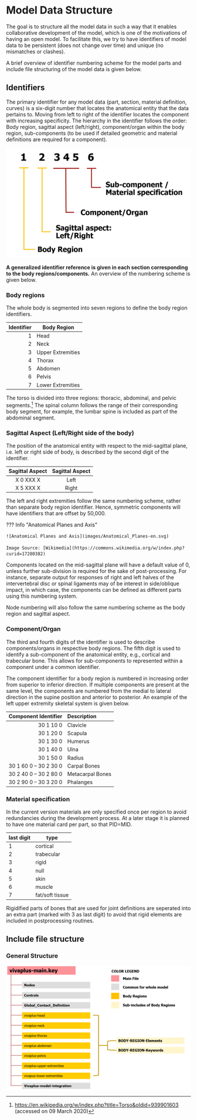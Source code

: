 # Model Data Structure

The goal is to structure all the model data in such a way that it enables
collaborative development of the model, which is one of the motivations of having
an open model.
To facilitate this, we try to have identifiers of model data to be persistent (does not change over time) and
unique (no mismatches or clashes).

A brief overview of identifier numbering scheme for the model parts and include
file structuring of the model data is given below.

## Identifiers

The primary identifier for any model data (part, section, material definition,
  curves) is a six-digit number that locates the anatomical entity that the
  data pertains to. Moving from left to right of the identifier locates the component with increasing specificity. The hierarchy in the identifier follows the order: Body region, sagittal aspect (left/right), component/organ within the body region, sub-components (to be used if detailed geometric and material definitions are required for a component).

![Model Data Identifiers](images/data-identifier.png)

**A generalized identifier reference is given in each section corresponding
to the body regions/components.** An overview of the numbering scheme is given below.

<!-- !!! Tip "Identifiers: Just look 'em up!"
    > "Never memorize something that you can look up"

    > [Albert Einstein](https://quoteinvestigator.com/2012/04/02/know-where-to-find/) -->

### Body regions

The whole body is segmented into seven regions to define the body region identifiers.

| **Identifier** | **Body Region**   |
|---------------:|-------------------|
|              1 | Head              |
|              2 | Neck              |
|              3 | Upper Extremities |
|              4 | Thorax            |
|              5 | Abdomen           |
|              6 | Pelvis            |
|              7 | Lower Extremities |

The torso is divided into three regions: thoracic, abdominal, and pelvic segments.[^1] The spinal column follows the range of their corresponding body segment, for example, the lumbar spine is included as part of the abdominal segment.

[^1]: https://en.wikipedia.org/w/index.php?title=Torso&oldid=939901603 (accessed on 09 March 2020)

### Sagittal Aspect (Left/Right side of the body)

The position of the anatomical entity with respect to the mid-sagittal plane, i.e. left or right side of body, is described by the second digit of the identifier.

**Sagittal Aspect** | **Sagittal Aspect**
:------------------:|:------------------:
     X 0 XXX X      |        Left
     X 5 XXX X      |        Right

The left and right extremities follow the same numbering scheme, rather than separate body region identifier. Hence, symmetric components will have identifiers that are offset by 50,000.

??? Info "Anatomical Planes and Axis"

    ![Anatomical Planes and Axis](images/Anatomical_Planes-en.svg)

    Image Source: [Wikimedia](https://commons.wikimedia.org/w/index.php?curid=17280382)

Components located on the mid-sagittal plane will have a default value of 0, unless further sub-division is required for the sake of post-processing. For instance, separate output for responses of right and left halves of the intervertebral disc or spinal ligaments may of be interest in side/oblique impact, in which case, the components can be defined as different parts using this numbering system.

Node numbering will also follow the same numbering scheme as the body region and sagittal aspect.

### Component/Organ

The third and fourth digits of the identifier is used to describe components/organs in respective body regions. The fifth digit is used to identify a sub-component of the anatomical entity, e.g., cortical and trabecular bone. This allows for sub-components to represented within a component under a common identifier.

The component identifier for a body region is numbered in increasing order from superior to inferior direction. If multiple components are present at the same level, the components are numbered from the medial to lateral direction in the supine position and anterior to posterior.
An example of the left upper extremity skeletal system is given below.

**Component Identifier** | **Description**
------------------------:|:----------------
               30 1 10 0 | Clavicle
               30 1 20 0 | Scapula
               30 1 30 0 | Humerus
               30 1 40 0 | Ulna
               30 1 50 0 | Radius
   30 1 60 0 – 30 2 30 0 | Carpal Bones
   30 2 40 0 – 30 2 80 0 | Metacarpal Bones
   30 2 90 0 – 30 3 20 0 | Phalanges

### Material specification
In the current version materials are only specified once per region to avoid redundancies during the development process. At a later stage it is planned to have one material card per part, so that PID=MID.

| last digit | type            |
|------------|-----------------|
| 1          | cortical        |
| 2          | trabecular      |
| 3          | rigid           |
| 4          | null            |
| 5          | skin            |
| 6          | muscle          |
| 7          | fat/soft tissue |

Rigidified parts of bones that are used for joint definitions are seperated into an extra part (marked with 3 as last digit) to avoid that rigid elements are included in postprocessing routines.

## Include file structure

### General Structure

![Include File Structure](images/include-file-structure.png)

<!-- ### Include File Tree

```
vivaplus-50F/M
├── vivaplus-controls.key
├── vivaplus-global-contact.key
├── vivaplus-joints.key
├── vivaplus-Neck-Muscles.key
└── vivaplus_50F_nodes.key
``` -->
